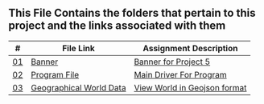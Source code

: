 ## This File Contains the folders that pertain to this project and the links associated with them

|   #    | File Link       | Assignment Description                          |
|------- |-------------------|-------------------------------------------------|
| [01](.Banner) |  [Banner](./Banner) | [ Banner for Project 5](./Banner)|
| [02](.MAIN.py) |  [Program File](./MAIN.py) | [ Main Driver For Program](./MAIN.py)|
| [03](.GeoGraphicData.geojson) |  [Geographical World Data](./GeoGraphicData.geojson) | [View World in Geojson format](./GeoGraphicData.geojson)|
